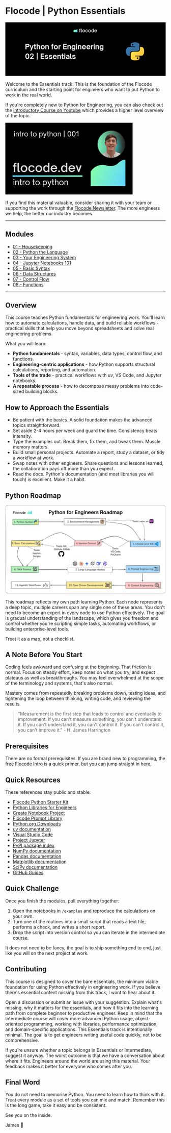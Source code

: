 # Flocode | Python Essentials

![Python Essentials banner](assets/Essentials-course-banner.png)

Welcome to the Essentials track. This is the foundation of the Flocode curriculum and the starting point for engineers who want to put Python to work in the real world.

If you're completely new to Python for Engineering, you can also check out the [Introductory Course on Youtube](https://www.youtube.com/watch?v=VzvxLa2XMHo&list=PLjbxCdRUFyavq7ZhqqA5IsVD7uf5-szoU) which provides a higher level overview of the topic.

<a href="https://www.youtube.com/watch?v=VzvxLa2XMHo&list=PLjbxCdRUFyavq7ZhqqA5IsVD7uf5-szoU">
  <img src="assets/001_intro.png" alt="Intro to Python Course" width="400">
</a>



If you find this material valuable, consider sharing it with your team or supporting the work through the [Flocode Newsletter](https://flocode.dev/newsletter). The more engineers we help, the better our industry becomes.

---

## Modules

- [01 - Housekeeping](01-housekeeping.md)
- [02 - Python the Language](02-python-the-language.md)
- [03 - Your Engineering System](03-your-engineering-system.md)
- [04 - Jupyter Notebooks 101](04-jupyter-notebooks-101.md)
- [05 - Basic Syntax](05-basic-syntax.md)
- [06 - Data Structures](06-data-structures.md)
- [07 - Control Flow](07-control-flow.md)
- [08 - Functions](08-functions.md)

---

## Overview

This course teaches Python fundamentals for engineering work. You'll learn how to automate calculations, handle data, and build reliable workflows - practical skills that help you move beyond spreadsheets and solve real engineering problems.

What you will learn:

- **Python fundamentals** - syntax, variables, data types, control flow, and functions.
- **Engineering-centric applications** - how Python supports structural calculations, reporting, and automation.
- **Tools of the trade** - practical workflows with uv, VS Code, and Jupyter notebooks.
- **A repeatable process** - how to decompose messy problems into code-sized building blocks.

## How to Approach the Essentials

- Be patient with the basics. A solid foundation makes the advanced topics straightforward.
- Set aside 2-4 hours per week and guard the time. Consistency beats intensity.
- Type the examples out. Break them, fix them, and tweak them. Muscle memory matters.
- Build small personal projects. Automate a report, study a dataset, or tidy a workflow at work.
- Swap notes with other engineers. Share questions and lessons learned, the collaboration pays off more than you expect.
- Read the docs. Python's documentation (and most libraries you will touch) is excellent. Make it a habit.

## Python Roadmap

![Flocode Python Roadmap](assets/flocode-roadmap.jpeg)

This roadmap reflects my own path learning Python. Each node represents a deep topic, multiple careers span any single one of these areas. You don't need to become an expert in every node to use Python effectively. The goal is gradual understanding of the landscape, which gives you freedom and control whether you're scripting simple tasks, automating workflows, or building enterprise-level tools.

Treat it as a map, not a checklist.

## A Note Before You Start

Coding feels awkward and confusing at the beginning. That friction is normal. Focus on steady effort, keep notes on what you try, and expect plateaus as well as breakthroughs. You may feel overwhelmed at the scope of the terminology and systems, that's also normal. 

Mastery comes from repeatedly breaking problems down, testing ideas, and tightening the loop between thinking, writing code, and reviewing the results.

> "Measurement is the first step that leads to control and eventually to improvement. If you can't measure something, you can't understand it. If you can't understand it, you can't control it. If you can't control it, you can't improve it." - H. James Harrington

## Prerequisites

There are no formal prerequisites. If you are brand new to programming, the free [Flocode Intro](https://flocode.dev/intro) is a quick primer, but you can jump straight in here.

## Quick Resources

These references stay public and stable:

- [Flocode Python Starter Kit](https://github.com/joreilly86/Python-Starter-Kit)
- [Python Libraries for Engineers](https://github.com/joreilly86/Python-Libraries-for-Engineers)
- [Create Notebook Project](https://github.com/joreilly86/create_notebook_project)
- [Flocode Prompt Library](https://github.com/joreilly86/Flocode-Prompt-Library)
- [Python.org Downloads](https://www.python.org/downloads/)
- [uv documentation](https://docs.astral.sh/uv/)
- [Visual Studio Code](https://code.visualstudio.com/)
- [Project Jupyter](https://jupyter.org/install)
- [PyPI package index](https://pypi.org/)
- [NumPy documentation](https://numpy.org/doc/stable/)
- [Pandas documentation](https://pandas.pydata.org/pandas-docs/stable/)
- [Matplotlib documentation](https://matplotlib.org/stable/)
- [SciPy documentation](https://docs.scipy.org/doc/scipy/)
- [GitHub Guides](https://docs.github.com/en/get-started/quickstart)


## Quick Challenge

Once you finish the modules, pull everything together:

1. Open the notebooks in `/examples` and reproduce the calculations on your own.
2. Turn one of the routines into a small script that reads a text file, performs a check, and writes a short report.
3. Drop the script into version control so you can iterate in the intermediate course.

It does not need to be fancy, the goal is to ship something end to end, just like you will on the next project at work.

## Contributing

This course is designed to cover the bare essentials, the minimum viable foundation for using Python effectively in engineering work. If you believe there's essential content missing from this track, I want to hear about it.  

Open a discussion or submit an issue with your suggestion. Explain what's missing, why it matters for the essentials, and how it fits into the learning path from complete beginner to productive engineer.
Keep in mind that the Intermediate course will cover more advanced Python usage, object-oriented programming, working with libraries, performance optimization, and domain-specific applications. This Essentials track is intentionally minimal. The goal is to get engineers writing useful code quickly, not to be comprehensive.  

If you're unsure whether a topic belongs in Essentials or Intermediate, suggest it anyway. The worst outcome is that we have a conversation about where it fits.  Engineers around the world are using this material. Your feedback makes it better for everyone who comes after you.

## Final Word

You do not need to memorise Python. You need to learn how to think with it. Treat every module as a set of tools you can mix and match. Remember this is the long game, take it easy and be consistent.

See you on the inside.

James 🌊